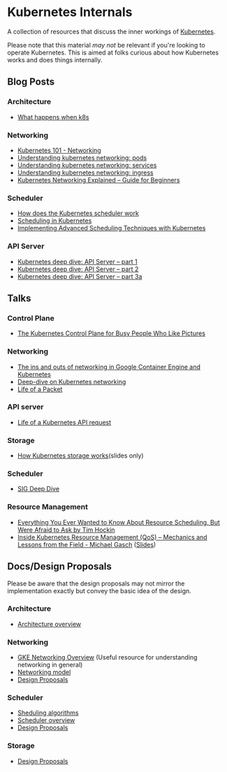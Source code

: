 # Kubernetes Internals
A collection of resources that discuss the inner workings of [Kubernetes](https://kubernetes.io/).

Please note that this material _may not_ be relevant if you're looking to operate Kubernetes. This is aimed at folks curious about how Kubernetes works and does things internally.

## Blog Posts

### Architecture
- [What happens when k8s](https://github.com/jamiehannaford/what-happens-when-k8s)

### Networking
- [Kubernetes 101 - Networking](http://www.dasblinkenlichten.com/kubernetes-101-networking/)
- [Understanding kubernetes networking: pods](https://medium.com/google-cloud/understanding-kubernetes-networking-pods-7117dd28727)
- [Understanding kubernetes networking: services](https://medium.com/google-cloud/understanding-kubernetes-networking-services-f0cb48e4cc82)
- [Understanding kubernetes networking: ingress](https://medium.com/google-cloud/understanding-kubernetes-networking-ingress-1bc341c84078)
- [Kubernetes Networking Explained – Guide for Beginners](https://spacelift.io/blog/kubernetes-networking)

### Scheduler
- [How does the Kubernetes scheduler work](https://jvns.ca/blog/2017/07/27/how-does-the-kubernetes-scheduler-work/)
- [Scheduling in Kubernetes](http://alexandrutopliceanu.ro/post/scheduling-in-kubernetes/)
- [Implementing Advanced Scheduling Techniques with Kubernetes](https://thenewstack.io/implementing-advanced-scheduling-techniques-with-kubernetes/)

### API Server
- [Kubernetes deep dive: API Server – part 1](https://blog.openshift.com/kubernetes-deep-dive-api-server-part-1/)
- [Kubernetes deep dive: API Server – part 2](https://blog.openshift.com/kubernetes-deep-dive-api-server-part-2/)
- [Kubernetes deep dive: API Server – part 3a](https://blog.openshift.com/kubernetes-deep-dive-api-server-part-3a/)

## Talks

### Control Plane
- [
The Kubernetes Control Plane for Busy People Who Like Pictures](https://www.youtube.com/watch?v=zCXiXKMqnuE)

### Networking
- [The ins and outs of networking in Google Container Engine and Kubernetes](https://www.youtube.com/watch?v=y2bhV81MfKQ)
- [Deep-dive on Kubernetes networking](https://skillsmatter.com/skillscasts/10466-deep-dive-on-kubernetes-networking)
- [Life of a Packet](https://www.youtube.com/watch?v=0Omvgd7Hg1I)

### API server
- [Life of a Kubernetes API request](https://www.youtube.com/watch?v=ryeINNfVOi8)

### Storage
- [How Kubernetes storage works](https://docs.google.com/presentation/d/1Yl5JKifcncn0gSZf3e1dWspd8iFaWObLm9LxCaXZJIk/edit?usp=sharing)(slides only)

### Scheduler
- [SIG Deep Dive](https://www.youtube.com/watch?v=_fja_lLFpfc)

### Resource Management
- [Everything You Ever Wanted to Know About Resource Scheduling, But Were Afraid to Ask by Tim Hockin](https://www.youtube.com/watch?v=nWGkvrIPqJ4)
- [Inside Kubernetes Resource Management (QoS) – Mechanics and Lessons from the Field - Michael Gasch](https://www.youtube.com/watch?v=8-apJyr2gi0) ([Slides](https://schd.ws/hosted_files/kccnceu18/33/Inside%20Kubernetes%20QoS%20M.%20Gasch%20KubeCon%20EU%20FINAL.pdf))

## Docs/Design Proposals
Please be aware that the design proposals may not mirror the implementation exactly but convey the basic idea of the design.

### Architecture
- [Architecture overview](https://github.com/kubernetes/community/blob/master/contributors/design-proposals/architecture/architecture.md)

### Networking
- [GKE Networking Overview](https://cloud.google.com/kubernetes-engine/docs/concepts/network-overview)
(Useful resource for understanding networking in general)
- [Networking model](https://git.k8s.io/community/contributors/design-proposals/network/networking.md)
- [Design Proposals](https://github.com/kubernetes/community/tree/master/contributors/design-proposals/network)

### Scheduler
- [Sheduling algorithms](https://github.com/kubernetes/community/blob/master/contributors/devel/sig-scheduling/scheduler_algorithm.md)
- [Scheduler overview](https://github.com/kubernetes/community/blob/master/contributors/devel/sig-scheduling/scheduler.md)
- [Design Proposals](https://github.com/kubernetes/community/tree/master/contributors/design-proposals/scheduling)

### Storage
- [Design Proposals](https://github.com/kubernetes/community/tree/master/contributors/design-proposals/storage)

